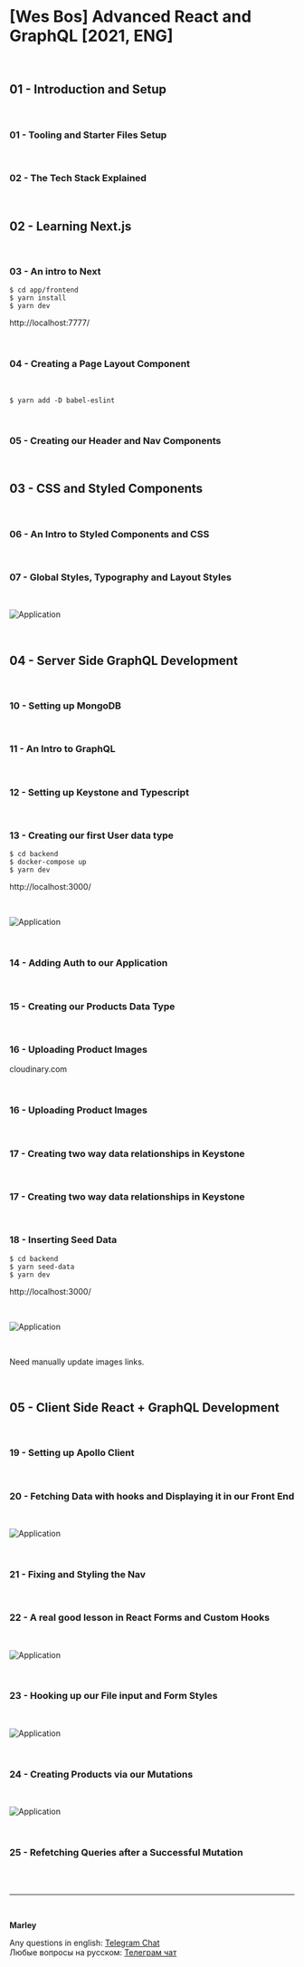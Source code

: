 # [Wes Bos] Advanced React and GraphQL [2021, ENG]

<br/>

## 01 - Introduction and Setup

<br/>

### 01 - Tooling and Starter Files Setup

<br/>

### 02 - The Tech Stack Explained

<br/>

## 02 - Learning Next.js

<br/>

### 03 - An intro to Next

    $ cd app/frontend
    $ yarn install
    $ yarn dev

http://localhost:7777/

<br/>

### 04 - Creating a Page Layout Component

<br/>

    $ yarn add -D babel-eslint

<br/>

### 05 - Creating our Header and Nav Components

<br/>

## 03 - CSS and Styled Components

<br/>

### 06 - An Intro to Styled Components and CSS

<br/>

### 07 - Global Styles, Typography and Layout Styles

<br/>

![Application](/img/pic-03-01.png?raw=true)

<br/>

## 04 - Server Side GraphQL Development

<br/>

### 10 - Setting up MongoDB

<br/>

### 11 - An Intro to GraphQL

<br/>

### 12 - Setting up Keystone and Typescript

<br/>

### 13 - Creating our first User data type

    $ cd backend
    $ docker-compose up
    $ yarn dev

http://localhost:3000/

<br/>

![Application](/img/pic-04-01.png?raw=true)

<br/>

### 14 - Adding Auth to our Application

<br/>

### 15 - Creating our Products Data Type

<br/>

### 16 - Uploading Product Images

cloudinary.com

<br/>

### 16 - Uploading Product Images

<br/>

### 17 - Creating two way data relationships in Keystone

<br/>

### 17 - Creating two way data relationships in Keystone

<br/>

### 18 - Inserting Seed Data

    $ cd backend
    $ yarn seed-data
    $ yarn dev

http://localhost:3000/

<br/>

![Application](/img/pic-04-02.png?raw=true)

<br/>

Need manually update images links.

<br/>

## 05 - Client Side React + GraphQL Development

<br/>

### 19 - Setting up Apollo Client

<br/>

### 20 - Fetching Data with hooks and Displaying it in our Front End

<br/>

![Application](/img/pic-05-01.png?raw=true)

<br/>

### 21 - Fixing and Styling the Nav

<br/>

### 22 - A real good lesson in React Forms and Custom Hooks

<br/>

![Application](/img/pic-05-02.png?raw=true)

<br/>

### 23 - Hooking up our File input and Form Styles

<br/>

![Application](/img/pic-05-03.png?raw=true)

<br/>

### 24 - Creating Products via our Mutations

<br/>

![Application](/img/pic-05-04.png?raw=true)

<br/>

### 25 - Refetching Queries after a Successful Mutation

<br/><br/>

---

<br/>

**Marley**

Any questions in english: <a href="https://jsdev.org/chat/">Telegram Chat</a>  
Любые вопросы на русском: <a href="https://jsdev.ru/chat/">Телеграм чат</a>
